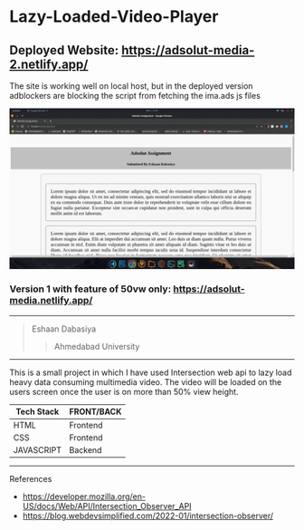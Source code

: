 # Lazy-Loaded-Video-Player
## Deployed Website: https://adsolut-media-2.netlify.app/
The site is working well on local host, but in the deployed version adblockers are blocking the script from fetching the ima.ads js files

![Alt Text](https://github.com/im3dabasia/Lazy-Loaded-Video-Player/blob/master/images/Eshaan-Sample.gif)

### Version 1 with feature of 50vw only: https://adsolut-media.netlify.app/

 - - - -
 > Eshaan Dabasiya 
 >> Ahmedabad University
 - - - -
 
This is a small project in which I have used Intersection web api to lazy load heavy data consuming multimedia video. The video will be loaded on the users screen once the user is on more than 50% view height.


Tech Stack    | FRONT/BACK
------------- | -------------
HTML          | Frontend
CSS           | Frontend
JAVASCRIPT    | Backend

 - - - -
References
- https://developer.mozilla.org/en-US/docs/Web/API/Intersection_Observer_API
- https://blog.webdevsimplified.com/2022-01/intersection-observer/

